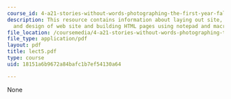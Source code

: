 ```yaml
---
course_id: 4-a21-stories-without-words-photographing-the-first-year-fall-2006
description: This resource contains information about laying out site, logical organization
  and design of web site and building HTML pages using notepad and macromedia dreamweaver.
file_location: /coursemedia/4-a21-stories-without-words-photographing-the-first-year-fall-2006/18151a6b9672a84bafc1b7ef54130a64_lect5.pdf
file_type: application/pdf
layout: pdf
title: lect5.pdf
type: course
uid: 18151a6b9672a84bafc1b7ef54130a64

---
```

None